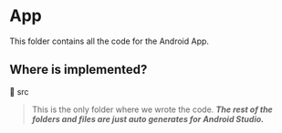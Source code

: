 # App

This folder contains all the code for the Android App.

## Where is implemented?
📁 src
> This is the only folder where we wrote the code.
***The rest of the folders and files are just auto generates for Android Studio.***